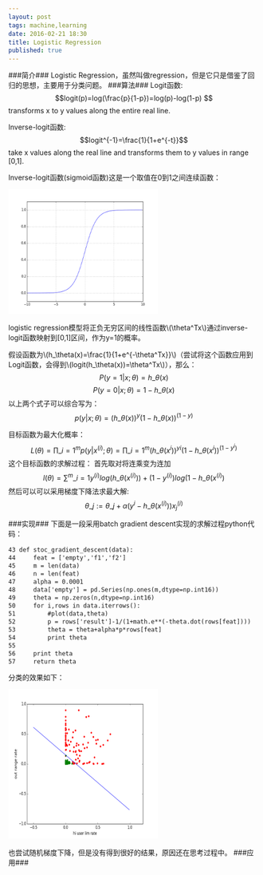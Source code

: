 ```yaml
---
layout: post
tags: machine,learning
date: 2016-02-21 18:30
title: Logistic Regression
published: true
---
```


<script type="text/javascript" src="http://cdn.mathjax.org/mathjax/latest/MathJax.js?config=default"></script>
###简介###
Logistic Regression，虽然叫做regression，但是它只是借鉴了回归的思想，主要用于分类问题。
###算法###
Logit函数:$$logit(p)=log(\frac{p}{1-p})=log(p)-log(1-p) $$ 
transforms x to y values along the entire real line.

Inverse-logit函数:$$logit^{-1}=\frac{1}{1+e^{-t}}$$
take x values along the real line and transforms them to y values in range [0,1].

Inverse-logit函数(sigmoid函数)这是一个取值在0到1之间连续函数：

<img src="/assets/image/sigmoid.png" alt="sigmoid" width="300" height="250">

logistic regression模型将正负无穷区间的线性函数\\(\theta^Tx\\)通过inverse-logit函数映射到[0,1]区间，作为y=1的概率。 

假设函数为\\(h\_\theta(x)=\frac{1}{1+e^{-\theta^Tx}}\\)（尝试将这个函数应用到Logit函数，会得到\\(logit(h\_\theta(x))=\theta^Tx\\)），那么：
$$P(y=1|x;\theta) = h\_\theta(x)$$
$$P(y=0|x;\theta) = 1-h\_\theta(x)$$
以上两个式子可以综合写为：
$$p(y|x;\theta) = (h\_\theta(x))^y(1-h\_\theta(x))^{(1-y)}$$

目标函数为最大化概率：
$$ L(\theta)=\prod\_{i=1}^{m}{p(y|x^{(i)};\theta)}
			  =\prod\_{i=1}^{m}{(h\_\theta(x^i))^y{^i}(1-h\_\theta(x^i))^{(1-y^i)}}$$
这个目标函数的求解过程：
首先取对将连乘变为连加
$$l(\theta) = \sum^m\_{i=1}y^{(i)}log(h\_\theta(x^{(i)}))+(1-y^{(i)})log(1-h\_\theta(x^{(i)})$$
然后可以可以采用梯度下降法求最大解:
$$\theta\_j:=\theta\_j+\alpha(y^{i}-h\_\theta(x^{(i)}))x_j^{(i)}$$
 
###实现###
下面是一段采用batch gradient descent实现的求解过程python代码：

```
43 def stoc_gradient_descent(data):
44     feat = ['empty','f1','f2']
45     m = len(data)
46     n = len(feat)
47     alpha = 0.0001
48     data['empty'] = pd.Series(np.ones(m,dtype=np.int16))
49     theta = np.zeros(n,dtype=np.int16)
50     for i,rows in data.iterrows():
51         #plot(data,theta)
52         p = rows['result']-1/(1+math.e**(-theta.dot(rows[feat])))
53         theta = theta+alpha*p*rows[feat]
54         print theta
55     
56     print theta
57     return theta
```
分类的效果如下：

<img src="/assets/image/LR_cla.png" alt='result' width="300" height="300">

也尝试随机梯度下降，但是没有得到很好的结果，原因还在思考过程中。
###应用###
